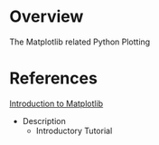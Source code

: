 
# Overview 

The Matplotlib related Python Plotting 

# References 

[Introduction to Matplotlib](http://matplotlib.org/users/pyplot_tutorial.html)
- Description 
  - Introductory Tutorial 
